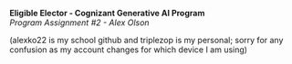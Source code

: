 **Eligible Elector - Cognizant Generative AI Program** <br />
*Program Assignment #2 - Alex Olson* <br />

(alexko22 is my school github and triplezop is my personal; sorry for any confusion as my account changes for which device I am using) <br />
